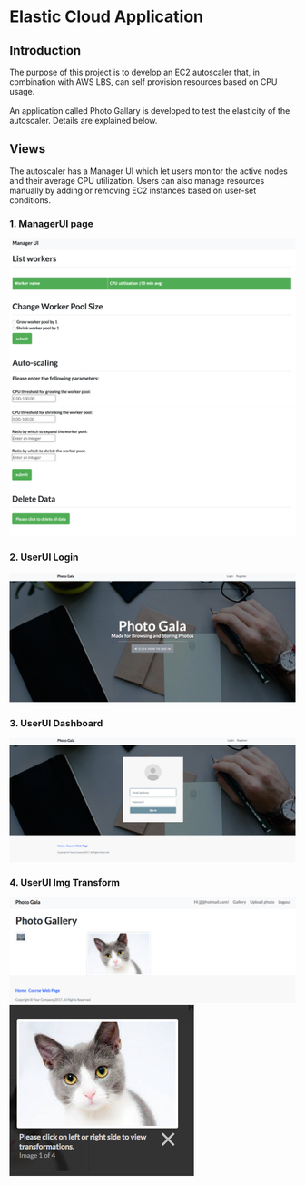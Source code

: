 # Elastic Cloud Application

## Introduction
The purpose of this project is to develop an EC2 autoscaler that, in combination with AWS LBS, can self provision resources based on CPU usage. \
\
An application called Photo Gallary is developed to test the elasticity of the autoscaler. Details are explained below.

## Views
The autoscaler has a Manager UI which let users monitor the active nodes and their average CPU utilization. Users can also manage resources manually by adding or removing EC2 instances based on user-set conditions. 
### 1. ManagerUI page
![alt text](screenshots/Img1.png "Screenshot of User Interface")
![alt text](screenshots/Img2.png "Screenshot of User Interface")

### 2. UserUI Login
![alt text](screenshots/Img3.png "Screenshot of User Interface")
### 3. UserUI Dashboard
![alt text](screenshots/Img4.png "Screenshot of User Interface")
### 4. UserUI Img Transform
![alt text](screenshots/Img5.png "Screenshot of User Interface")
![alt text](screenshots/Img6.png "Screenshot of User Interface")
